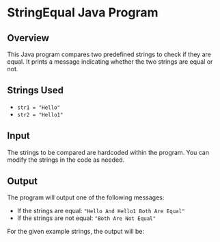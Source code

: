 # StringEqual Java Program

## Overview

This Java program compares two predefined strings to check if they are equal. It prints a message indicating whether the two strings are equal or not.

## Strings Used

- `str1 = "Hello"`
- `str2 = "Hello1"`

## Input

The strings to be compared are hardcoded within the program. You can modify the strings in the code as needed.

## Output

The program will output one of the following messages:
- If the strings are equal: `"Hello And Hello1 Both Are Equal"`
- If the strings are not equal: `"Both Are Not Equal"`

For the given example strings, the output will be:

